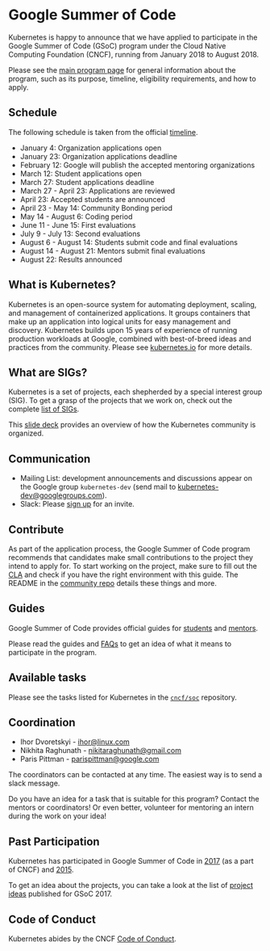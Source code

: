# Google Summer of Code

Kubernetes is happy to announce that we have applied to participate in the Google Summer of Code (GSoC) program
under the Cloud Native Computing Foundation (CNCF), running from January 2018 to August 2018.

Please see the [main program page](https://summerofcode.withgoogle.com/) for general information about the program,
such as its purpose, timeline, eligibility requirements, and how to apply.

## Schedule

The following schedule is taken from the official [timeline](https://summerofcode.withgoogle.com/how-it-works/#timeline).

* January 4: Organization applications open
* January 23: Organization applications deadline
* February 12: Google will publish the accepted mentoring organizations
* March 12: Student applications open
* March 27: Student applications deadline
* March 27 - April 23: Applications are reviewed
* April 23: Accepted students are announced
* April 23 - May 14: Community Bonding period
* May 14 - August 6: Coding period
* June 11 - June 15: First evaluations
* July 9 - July 13: Second evaluations
* August 6 - August 14: Students submit code and final evaluations
* August 14 - August 21: Mentors submit final evaluations
* August 22: Results announced

## What is Kubernetes?

Kubernetes is an open-source system for automating deployment, scaling, and management of containerized applications.
It groups containers that make up an application into logical units for easy management and discovery.
Kubernetes builds upon 15 years of experience of running production workloads at Google, combined with best-of-breed ideas and practices from the community.
Please see [kubernetes.io](https://kubernetes.io/) for more details.

## What are SIGs?

Kubernetes is a set of projects, each shepherded by a special interest group (SIG).
To get a grasp of the projects that we work on, check out the complete [list of SIGs](/sig-list.md).

This [slide deck](https://docs.google.com/presentation/d/1JqcALpsg07eH665ZXQrIvOcin6SzzsIUjMRRVivrZMg) provides an overview of how the Kubernetes community is organized.

## Communication

- Mailing List: development announcements and discussions appear on the Google group `kubernetes-dev` (send mail to kubernetes-dev@googlegroups.com).
- Slack: Please [sign up](http://slack.k8s.io/) for an invite.

## Contribute

As part of the application process, the Google Summer of Code program recommends that candidates make small contributions to the project they intend to apply for.
To start working on the project, make sure to fill out the [CLA](/CLA.md) and check if you have the right environment with this guide.
The README in the [community repo](https://github.com/kubernetes/community) details these things and more.

## Guides

Google Summer of Code provides official guides for [students](https://google.github.io/gsocguides/student/) and [mentors](https://google.github.io/gsocguides/mentor/).

Please read the guides and [FAQs](https://developers.google.com/open-source/gsoc/faq) to get an idea of what it means to participate in the program.

## Available tasks

Please see the tasks listed for Kubernetes in the [`cncf/soc`](https://github.com/cncf/soc#kubernetes) repository.

## Coordination

* Ihor Dvoretskyi - ihor@linux.com
* Nikhita Raghunath - nikitaraghunath@gmail.com
* Paris Pittman - parispittman@google.com

The coordinators can be contacted at any time. The easiest way is to send a slack message.

Do you have an idea for a task that is suitable for this program? Contact the mentors or coordinators!
Or even better, volunteer for mentoring an intern during the work on your idea!

## Past Participation

Kubernetes has participated in Google Summer of Code in [2017](https://summerofcode.withgoogle.com/archive/2017/organizations/6018829461225472/) (as a part of CNCF) and [2015](https://www.google-melange.com/archive/gsoc/2015/orgs/kubernetes).

To get an idea about the projects, you can take a look at the list of [project ideas](https://github.com/cncf/soc/blob/master/2017.md#kubernetes) published for GSoC 2017.

## Code of Conduct

Kubernetes abides by the CNCF [Code of Conduct](https://github.com/cncf/foundation/blob/master/code-of-conduct.md).
